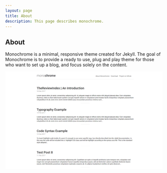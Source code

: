 ```yaml
---
layout: page
title: About
description: This page describes monochrome.
---
```

## About
Monochrome is a minimal, responsive theme created for Jekyll. The goal of Monochrome is to provide a ready to use, plug and play theme for those who want to set up a blog, and focus solely on the content.


![Monochrome](img/monochrome01.png "monochrome")



